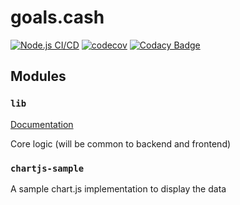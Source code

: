 # goals.cash 

[![Node.js CI/CD](https://github.com/championswimmer/goals.cash/actions/workflows/node_build_test.yaml/badge.svg)](https://github.com/championswimmer/goals.cash/actions/workflows/node_build_test.yaml) 
[![codecov](https://codecov.io/gh/championswimmer/goals.cash/graph/badge.svg?token=P2ZW6EVZDT)](https://codecov.io/gh/championswimmer/goals.cash)
[![Codacy Badge](https://app.codacy.com/project/badge/Grade/42c9d811b20b44d38b23733863216c0f)](https://app.codacy.com/gh/championswimmer/goals.cash/dashboard?utm_source=gh&utm_medium=referral&utm_content=&utm_campaign=Badge_grade)


## Modules 

### `lib` 
[Documentation](./lib/README.md)

Core logic (will be common to backend and frontend) 


### `chartjs-sample` 

A sample chart.js implementation to display the data 
